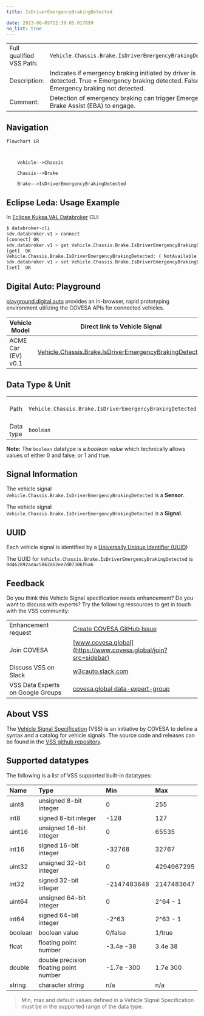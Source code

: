 ```yaml
---
title: IsDriverEmergencyBrakingDetected

date: 2023-06-05T12:39:05.017899
no_list: true
---
```



| | |
|---|---|
| Full qualified VSS Path: | `Vehicle.Chassis.Brake.IsDriverEmergencyBrakingDetected` |
| Description: | Indicates if emergency braking initiated by driver is detected. True = Emergency braking detected. False = Emergency braking not detected. |
| Comment: | Detection of emergency braking can trigger Emergency Brake Assist (EBA) to engage. |

## Navigation

```mermaid
flowchart LR



    Vehicle-->Chassis

    Chassis-->Brake

    Brake-->IsDriverEmergencyBrakingDetected

```

## Eclipse Leda: Usage Example

In [Eclipse Kuksa.VAL Databroker](https://github.com/eclipse/kuksa.val/tree/master/kuksa_databroker) CLI:



```bash
$ databroker-cli
sdv.databroker.v1 > connect
[connect] OK
sdv.databroker.v1 > get Vehicle.Chassis.Brake.IsDriverEmergencyBrakingDetected
[get]  OK
Vehicle.Chassis.Brake.IsDriverEmergencyBrakingDetected: ( NotAvailable )
sdv.databroker.v1 > set Vehicle.Chassis.Brake.IsDriverEmergencyBrakingDetected false
[set]  OK
```

## Digital Auto: Playground

[playground.digital.auto](http://digital.auto) provides an in-browser, rapid prototyping environment utilizing the COVESA APIs for connected vehicles. 

| Vehicle Model | Direct link to Vehicle Signal |
|---|---|
| ACME Car (EV) v0.1 | [Vehicle.Chassis.Brake.IsDriverEmergencyBrakingDetected](https://digitalauto.netlify.app/model/STLWzk1WyqVVLbfymb4f/cvi/list/Vehicle.Chassis.Brake.IsDriverEmergencyBrakingDetected/) |

## Data Type & Unit

| | | |
|---|---|---|
| Path | `Vehicle.Chassis.Brake.IsDriverEmergencyBrakingDetected` | [VSS: Addressing nodes](https://covesa.github.io/vehicle_signal_specification/rule_set/basics/) |
| Data type | `boolean` | [VSS: Datatypes](https://covesa.github.io/vehicle_signal_specification/rule_set/data_entry/data_types/) |









**Note:** The `boolean` datatype is a *boolean value* which technically allows values of either 0 and false; or 1 and true.





## Signal Information





The vehicle signal `Vehicle.Chassis.Brake.IsDriverEmergencyBrakingDetected` is a **Sensor**.

The vehicle signal `Vehicle.Chassis.Brake.IsDriverEmergencyBrakingDetected` is a **Signal**.



## UUID

Each vehicle signal is identified by a [Universally Unique Identifier (UUID](https://en.wikipedia.org/wiki/Universally_unique_identifier))

The UUID for `Vehicle.Chassis.Brake.IsDriverEmergencyBrakingDetected` is `0d462892aeac5062a62ee7d07306f6a6`


## Feedback

Do you think this Vehicle Signal specification needs enhancement? Do you want to discuss with experts? Try the following ressources to get in touch with the VSS community:

| | |
|---|---|
| Enhancement request | [Create COVESA GitHub Issue](https://github.com/COVESA/vehicle_signal_specification/issues/new?body=Please+describe+your+feedback&title=Signal+feedback+Vehicle.Chassis.Brake.IsDriverEmergencyBrakingDetected) |
| Join COVESA | [www.covesa.global](https://www.covesa.global/join?src=sidebar) |
| Discuss VSS on Slack | [w3cauto.slack.com](http://w3cauto.slack.com/) |
| VSS Data Experts on Google Groups | [covesa.global data-expert-group](https://groups.google.com/a/covesa.global/g/data-expert-group) |

## About VSS

The [Vehicle Signal Specification](https://covesa.github.io/vehicle_signal_specification/) (VSS)
is an initiative by COVESA to define a syntax and a catalog for vehicle signals.
The source code and releases can be found in the [VSS github repository](https://github.com/COVESA/vehicle_signal_specification).

## Supported datatypes

The following is a list of VSS supported built-in datatypes:

Name       | Type                       | Min  | Max
:----------|:---------------------------|:-----|:---
uint8      | unsigned 8-bit integer     | 0    | 255
int8       | signed 8-bit integer       | -128 | 127
uint16     | unsigned 16-bit integer    |  0   | 65535
int16      | signed 16-bit integer      | -32768 | 32767
uint32     | unsigned 32-bit integer    | 0 | 4294967295
int32      | signed 32-bit integer      | -2147483648 | 2147483647
uint64     | unsigned 64-bit integer    | 0    | 2^64 - 1
int64      | signed 64-bit integer      | -2^63 | 2^63 - 1
boolean    | boolean value              | 0/false | 1/true
float      | floating point number      | -3.4e -38 | 3.4e 38
double     | double precision floating point number | -1.7e -300 | 1.7e 300
string     | character string           | n/a  | n/a

> Min, max and default values defined in a Vehicle Signal Specification must be in the supported range of the data type.
